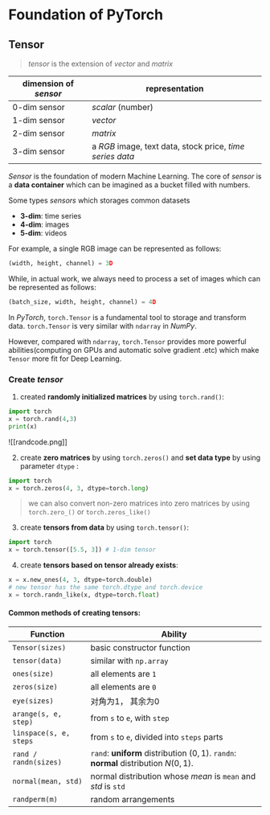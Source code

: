 # Foundation of PyTorch

## Tensor

> *tensor* is the extension of *vector* and *matrix*

| dimension of *sensor* | representation                                            |
| --------------------- | --------------------------------------------------------- |
| 0-dim sensor          | *scalar* (number)                                         |
| 1-dim sensor          | *vector*                                                  |
| 2-dim sensor          | *matrix*                                                  |
| 3-dim sensor          | a *RGB* image, text data, stock price, *time series data* |
*Sensor* is the foundation of modern Machine Learning. 
The core of *sensor* is a **data container** which can be imagined as a bucket filled with numbers.

Some types *sensors* which storages common datasets 
- **3-dim**: time series
- **4-dim**: images
- **5-dim**: videos

For example, a single RGB image can be represented as follows:
```Python
(width, height, channel) = 3D
```
While, in actual work, we always need to process a set of images which can be represented as follows:
```Python
(batch_size, width, height, channel) = 4D
```

In *PyTorch*, `torch.Tensor` is a fundamental tool to storage and transform data.
`torch.Tensor` is very similar with `ndarray` in *NumPy*.

However, compared with `ndarray`, `torch.Tensor` provides more powerful abilities(computing on GPUs and automatic solve gradient .etc) which make `Tensor` more fit for Deep Learning.

### Create *tensor*
1. created **randomly initialized matrices** by using `torch.rand()`: 
```Python
import torch
x = torch.rand(4,3)
print(x)
```
![[randcode.png]]

2. create **zero matrices** by using `torch.zeros()` and **set data type** by using parameter `dtype` :
```Python
import torch
x = torch.zeros(4, 3, dtype=torch.long)
```
> we can also convert non-zero matrices into zero matrices by using `torch.zero_()` or `torch.zeros_like()`

3. create **tensors from data** by using `torch.tensor()`:
```Python
import torch
x = torch.tensor([5.5, 3]) # 1-dim tensor
```

4. create **tensors based on tensor already exists**:
```Python
x = x.new_ones(4, 3, dtype=torch.double)
# new tensor has the same torch.dtype and torch.device
x = torch.randn_like(x, dtype=torch.float)
```

#### Common methods of creating tensors:

| Function               | Ability                                                                               |
| ---------------------- | ------------------------------------------------------------------------------------- |
| `Tensor(sizes)`        | basic constructor function                                                            |
| `tensor(data)`         | similar with `np.array`                                                               |
| `ones(size)`           | all elements are `1`                                                                  |
| `zeros(size)`          | all elements are `0`                                                                  |
| `eye(sizes)`           | 对角为1， 其余为0                                                                            |
| `arange(s, e, step)`   | from `s` to `e`, with `step`                                                          |
| `linspace(s, e, steps` | from `s` to `e`, divided into `steps` parts                                           |
| `rand / randn(sizes)`  | `rand`: **uniform** distribution $(0, 1)$. `randn`: **normal** distribution $N(0,1)$. |
| `normal(mean, std)`    | normal distribution whose $mean$ is `mean` and $std$ is `std`                         |
| `randperm(m)`          | random arrangements                                                                   |
